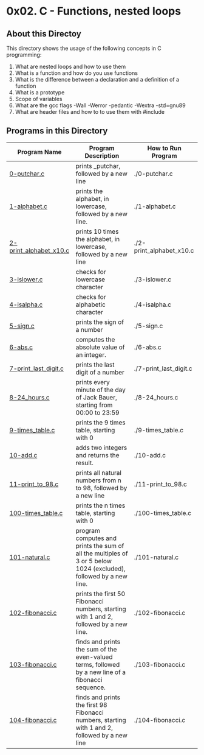 # 0x02. C - Functions, nested loops

## About this Directoy

This directory shows the usage of the following concepts in C programming:

1. What are nested loops and how to use them
2. What is a function and how do you use functions
3. What is the difference between a declaration and a definition of a function
4. What is a prototype
5. Scope of variables
6. What are the gcc flags -Wall -Werror -pedantic -Wextra -std=gnu89
7. What are header files and how to to use them with #include

## Programs in this Directory

Program Name | Program Description | How to Run Program
------------ | ------------------- | ------------------
[0-putchar.c](./0-putchar.c) | prints _putchar, followed by a new line | ./0-putchar.c
[1-alphabet.c](./1-alphabet.c) | prints the alphabet, in lowercase, followed by a new line. | ./1-alphabet.c
[2-print_alphabet_x10.c](./2-print_alphabet_x10.c) | prints 10 times the alphabet, in lowercase, followed by a new line | ./2-print_alphabet_x10.c
[3-islower.c](./3-islower.c) | checks for lowercase character | ./3-islower.c
[4-isalpha.c](./4-isalpha.c) | checks for alphabetic character | ./4-isalpha.c
[5-sign.c](./5-sign.c) | prints the sign of a number | ./5-sign.c
[6-abs.c](./6-abs.c) | computes the absolute value of an integer. | ./6-abs.c
[7-print_last_digit.c](./7-print_last_digit.c) | prints the last digit of a number | ./7-print_last_digit.c
[8-24_hours.c](./8-24_hours.c) |  prints every minute of the day of Jack Bauer, starting from 00:00 to 23:59 | ./8-24_hours.c
[9-times_table.c](./9-times_table.c) | prints the 9 times table, starting with 0 | ./9-times_table.c
[10-add.c](./10-add.c) | adds two integers and returns the result. | ./10-add.c
[11-print_to_98.c](./11-print_to_98.c) | prints all natural numbers from n to 98, followed by a new line | ./11-print_to_98.c
[100-times_table.c](./100-times_table.c) | prints the n times table, starting with 0 | ./100-times_table.c
[101-natural.c](./101-natural.c) | program computes and prints the sum of all the multiples of 3 or 5 below 1024 (excluded), followed by a new line. | ./101-natural.c
[102-fibonacci.c](./102-fibonacci.c) | prints the first 50 Fibonacci numbers, starting with 1 and 2, followed by a new line. | ./102-fibonacci.c
[103-fibonacci.c](./103-fibonacci.c) | finds and prints the sum of the even-valued terms, followed by a new line of a fibonacci sequence. | ./103-fibonacci.c
[104-fibonacci.c](./104-fibonacci.c) | finds and prints the first 98 Fibonacci numbers, starting with 1 and 2, followed by a new line | ./104-fibonacci.c
